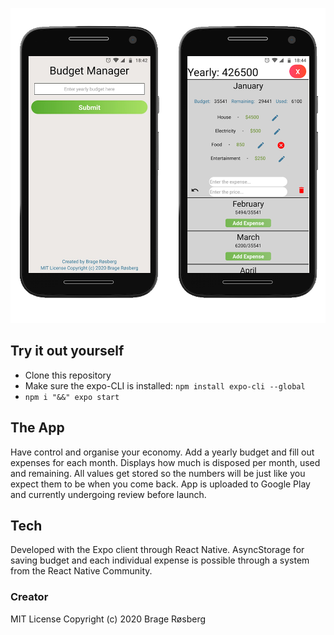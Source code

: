 <p align="center">
  <img src="assets/phoneillustration.png" alt="illustration" width="600" />
</p>

## Try it out yourself
* Clone this repository
* Make sure the expo-CLI is installed: ```npm install expo-cli --global```
* ``` npm i "&&" expo start ```

## The App
Have control and organise your economy. Add a yearly budget and fill out expenses for each month. Displays how much is disposed per month, used and remaining. All values get stored so the numbers will be just like you expect them to be when you come back. App is uploaded to Google Play and currently undergoing review before launch. 

## Tech
Developed with the Expo client through React Native. AsyncStorage for saving budget and each individual expense is possible through a system from  the React Native Community.  

### Creator 
MIT License
Copyright (c) 2020 Brage Røsberg
